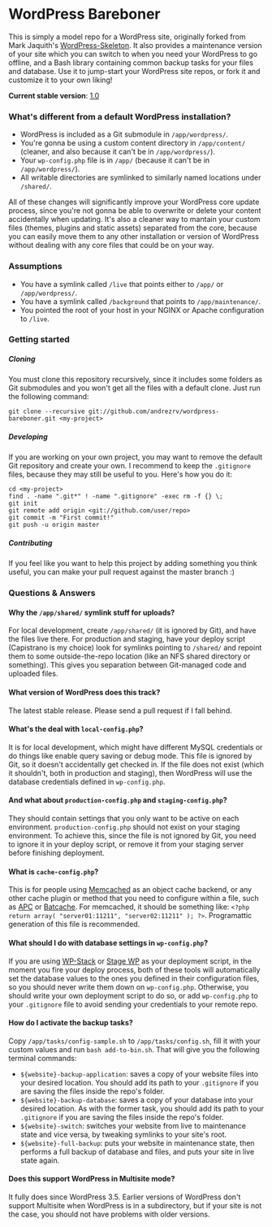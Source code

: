 # WordPress Bareboner

This is simply a model repo for a WordPress site, originally forked from Mark Jaquith's [WordPress-Skeleton](https://github.com/markjaquith/WordPress-Skeleton). It also provides a maintenance version of your site which you can switch to when you need your WordPress to go offline, and a Bash library containing common backup tasks for your files and database. Use it to jump-start your WordPress site repos, or fork it and customize it to your own liking!

**Current stable version**: [1.0](https://github.com/andrezrv/wordpress-bareboner/tree/1.0)

### What's different from a default WordPress installation?

* WordPress is included as a Git submodule in `/app/wordpress/`.
* You're gonna be using a custom content directory in `/app/content/` (cleaner, and also because it can't be in `/app/wordpress/`).
* Your `wp-config.php` file is in `/app/` (because it can't be in `/app/wordpress/`).
* All writable directories are symlinked to similarly named locations under `/shared/`.

All of these changes will significantly improve your WordPress core update process, since you're not gonna be able to overwrite or delete your content accidentally when updating. It's also a cleaner way to mantain your custom files (themes, plugins and static assets) separated from the core, because you can easily move them to any other installation or version of WordPress without dealing with any core files that could be on your way.

### Assumptions

* You have a symlink called `/live` that points either to `/app/` or `/app/wordpress/`.
* You have a symlink called `/background` that points to `/app/maintenance/`.
* You pointed the root of your host in your NGINX or Apache configuration to `/live`.

### Getting started

##### Cloning
You must clone this repository recursively, since it includes some folders as Git submodules and you won't get all the files with a default clone. Just run the following command:

```
git clone --recursive git://github.com/andrezrv/wordpress-bareboner.git <my-project> 
```

##### Developing
If you are working on your own project, you may want to remove the default Git repository and create your own. I recommend to keep the `.gitignore` files, because they may still be useful to you. Here's how you do it:

```
cd <my-project>
find . -name ".git*" ! -name ".gitignore" -exec rm -f {} \;
git init
git remote add origin <git://github.com/user/repo>
git commit -m "First commit!"
git push -u origin master
```

##### Contributing
If you feel like you want to help this project by adding something you think useful, you can make your pull request against the master branch :)

### Questions & Answers

#### Why the `/app/shared/` symlink stuff for uploads?
For local development, create `/app/shared/` (it is ignored by Git), and have the files live there. For production and staging, have your deploy script (Capistrano is my choice) look for symlinks pointing to `/shared/` and repoint them to some outside-the-repo location (like an NFS shared directory or something). This gives you separation between Git-managed code and uploaded files.

#### What version of WordPress does this track?
The latest stable release. Please send a pull request if I fall behind.

#### What's the deal with `local-config.php`?
It is for local development, which might have different MySQL credentials or do things like enable query saving or debug mode. This file is ignored by Git, so it doesn't accidentally get checked in. If the file does not exist (which it shouldn't, both in production and staging), then WordPress will use the database credentials defined in `wp-config.php`.

#### And what about `production-config.php` and `staging-config.php`?
They should contain settings that you only want to be active on each environment. `production-config.php` should not exist on your staging environment. To achieve this, since the file is not ignored by Git, you need to ignore it in your deploy script, or remove it from your staging server before finishing deployment.

#### What is `cache-config.php`?
This is for people using [Memcached](http://wordpress.org/plugins/memcached/) as an object cache backend, or any other cache plugin or method that you need to configure within a file, such as [APC](http://wordpress.org/plugins/apc/) or [Batcache](http://wordpress.org/plugins/batcache/). For memcached, it should be something like: `<?php return array( "server01:11211", "server02:11211" ); ?>`. Programattic generation of this file is recommended.

#### What should I do with database settings in `wp-config.php`?
If you are using [WP-Stack](http://github.com/markjaquith/WP-Stack) or [Stage WP](http://github.com/andrezrv/stage-wp) as your deployment script, in the moment you fire your deploy process, both of these tools will automatically set the database values to the ones you defined in their configuration files, so you should never write them down on `wp-config.php`. Otherwise, you should write your own deployment script to do so, or add `wp-config.php` to your `.gitignore` file to avoid sending your credentials to your remote repo.

#### How do I activate the backup tasks?
Copy `/app/tasks/config-sample.sh` to `/app/tasks/config.sh`, fill it with your custom values and run `bash add-to-bin.sh`. That will give you the following terminal commands:

* `${website}-backup-application`: saves a copy of your website files into your desired location. You should add its path to your `.gitignore` if you are saving the files inside the repo's folder.
* `${website}-backup-database`: saves a copy of your database into your desired location. As with the former task, you should add its path to your `.gitignore` if you are saving the files inside the repo's folder.
* `${website}-switch`: switches your website from live to maintenance state and vice versa, by tweaking symlinks to your site's root.
* `${website}-full-backup`: puts your website in maintenance state, then performs a full backup of database and files, and puts your site in live state again.

#### Does this support WordPress in Multisite mode?
It fully does since WordPress 3.5. Earlier versions of WordPress don't support Multisite when WordPress is in a subdirectory, but if your site is not the case, you should not have problems with older versions.
